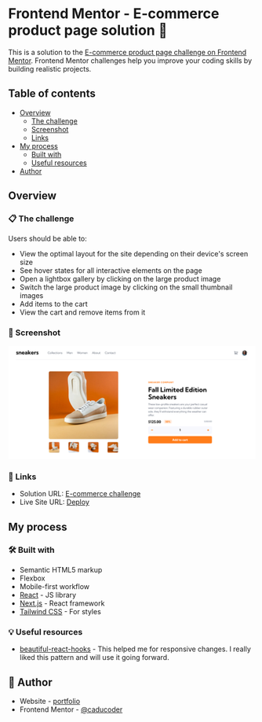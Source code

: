 # Frontend Mentor - E-commerce product page solution :rocket:

This is a solution to the [E-commerce product page challenge on Frontend Mentor](https://www.frontendmentor.io/challenges/ecommerce-product-page-UPsZ9MJp6). Frontend Mentor challenges help you improve your coding skills by building realistic projects.

## Table of contents

- [Overview](#overview)
  - [The challenge](#the-challenge)
  - [Screenshot](#screenshot)
  - [Links](#links)
- [My process](#my-process)
  - [Built with](#built-with)
  - [Useful resources](#useful-resources)
- [Author](#author)


## Overview

### :clipboard: The challenge

Users should be able to:

- View the optimal layout for the site depending on their device's screen size
- See hover states for all interactive elements on the page
- Open a lightbox gallery by clicking on the large product image
- Switch the large product image by clicking on the small thumbnail images
- Add items to the cart
- View the cart and remove items from it

### :camera_flash: Screenshot

![](./public/ecommerce-nextjs-preview.png)


### :link: Links

- Solution URL: [E-commerce challenge](https://www.frontendmentor.io/solutions/responsive-sneakers-ecommerce-kEnJlZP_cE)
- Live Site URL: [Deploy](https://ecommerce-nextjs-caducoder.vercel.app/)

## My process

### :hammer_and_wrench: Built with

- Semantic HTML5 markup
- Flexbox
- Mobile-first workflow
- [React](https://reactjs.org/) - JS library
- [Next.js](https://nextjs.org/) - React framework
- [Tailwind CSS](https://tailwindcss.com/) - For styles


### :bulb: Useful resources

- [beautiful-react-hooks](https://antonioru.github.io/beautiful-react-hooks/) - This helped me for responsive changes. I really liked this pattern and will use it going forward.


## :speech_balloon: Author

- Website - [portfolio](https://caducoder.vercel.app/)
- Frontend Mentor - [@caducoder](https://www.frontendmentor.io/profile/caducoder)

